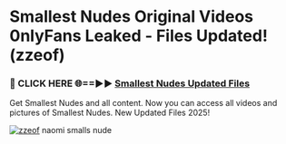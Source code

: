 # Smallest Nudes Original Videos 0nlyFans Leaked - Files Updated! (zzeof)

<h3>🔴 CLICK HERE 🌐==►► <a href="https://tinyurl.com/yrmya6cz" rel="nofollow">Smallest Nudes Updated Files</a></h3>

Get Smallest Nudes and all content. Now you can access all videos and pictures of Smallest Nudes. New Updated Files 2025!

[![zzeof](https://i.imgur.com/FMdXYCs.gif)](https://tinyurl.com/yrmya6cz)
naomi smalls nude